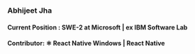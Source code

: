 ###  Abhijeet Jha
#### Current Position : SWE-2 at Microsoft | ex IBM Software Lab
#### Contributor: ⚛️ React Native Windows | React Native

